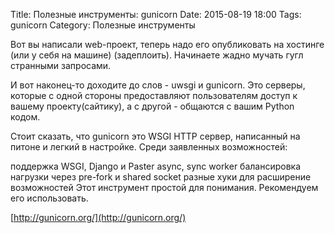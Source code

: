 Title: Полезные инструменты: gunicorn
Date: 2015-08-19 18:00
Tags: gunicorn
Category: Полезные инструменты

Вот вы написали web-проект, теперь надо его опубликовать на хостинге (или у себя на машине) (задеплоить). Начинаете жадно мучать гугл странными запросами. 

И вот наконец-то доходите до слов - uwsgi и gunicorn. Это серверы, которые с одной стороны предоставляют пользователям доступ к вашему проекту(сайтику), а с другой - общаются с вашим Python кодом. 

Стоит сказать, что gunicorn это WSGI HTTP сервер, написанный на питоне и легкий в настройке. Среди заявленных возможностей:

поддержка WSGI, Django и Paster
async, sync worker
балансировка нагрузки через pre-fork и shared socket
разные хуки для расширение возможностей
Этот инструмент простой для понимания. Рекомендуем его использовать.

[http://gunicorn.org/](http://gunicorn.org/)